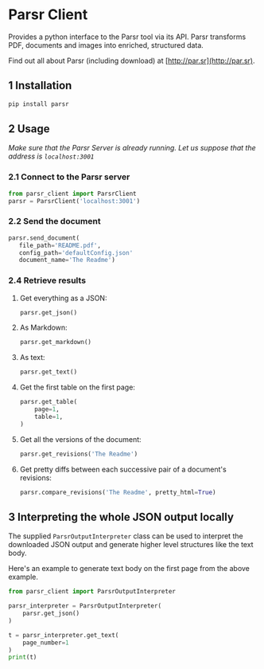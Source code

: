 # Parsr Client

Provides a python interface to the Parsr tool via its API.
Parsr transforms PDF, documents and images into enriched, structured data.

Find out all about Parsr (including download) at [http://par.sr](http://par.sr).

## 1 Installation

```sh
pip install parsr
```

## 2 Usage

_Make sure that the Parsr Server is already running. Let us suppose that the address is `localhost:3001`_

### 2.1 Connect to the Parsr server

```python
from parsr_client import ParsrClient
parsr = ParsrClient('localhost:3001')
```

### 2.2 Send the document

```python
parsr.send_document(
   file_path='README.pdf',
   config_path='defaultConfig.json'
   document_name='The Readme')
```

### 2.4 Retrieve results

1. Get everything as a JSON:

    ```python
    parsr.get_json()
    ```

2. As Markdown:

    ```python
    parsr.get_markdown()
    ```

3. As text:

    ```python
    parsr.get_text()
    ```

4. Get the first table on the first page:

    ```python
    parsr.get_table(
        page=1,
        table=1,
    )
    ```

5. Get all the versions of the document:

    ```python
    parsr.get_revisions('The Readme')
    ```

6. Get pretty diffs between each successive pair of a document's revisions:

    ```python
    parsr.compare_revisions('The Readme', pretty_html=True)
    ```

## 3 Interpreting the whole JSON output locally

The supplied `ParsrOutputInterpreter` class can be used to interpret the downloaded JSON output and generate higher level structures like the text body.

Here's an example to generate text body on the first page from the above example.

``` python
from parsr_client import ParsrOutputInterpreter

parsr_interpreter = ParsrOutputInterpreter(
    parsr.get_json()
)

t = parsr_interpreter.get_text(
    page_number=1
)
print(t)
```
